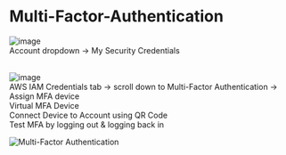 # Multi-Factor-Authentication

![image](https://user-images.githubusercontent.com/80132085/112902887-ce06d780-90b4-11eb-8d48-1cadbfc3cf66.png)\
Account dropdown → My Security Credentials 

\
![image](https://user-images.githubusercontent.com/80132085/112903469-8b91ca80-90b5-11eb-91d3-6b1917b40b0a.png) \
AWS IAM Credentials tab → scroll down to Multi-Factor Authentication → Assign MFA device \
Virtual MFA Device \
Connect Device to Account using QR Code \
Test MFA by logging out & logging back in




![Multi-Factor Authentication](https://user-images.githubusercontent.com/80132085/112330061-19bd1980-8c8e-11eb-9e2d-8c8f86584ff4.png)
